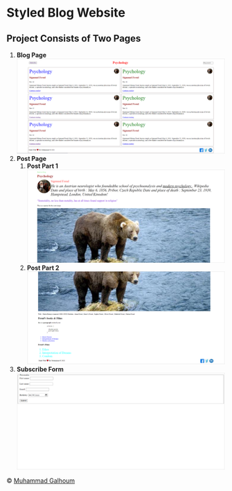 # Styled Blog Website

## Project Consists of Two Pages

1. **Blog Page**
![Blog Page](/Screenshots/Blog.PNG)
2. **Post Page**
    1. **Post Part 1**
    ![Post Part 1](/Screenshots/Post(Part1).PNG)
    2. **Post Part 2**
    ![Post Part 2](/Screenshots/Post(Part2).PNG)
3. **Subscribe Form**
![Subscribe Form](/Screenshots/Subscribe_Form.PNG)

&copy; [Muhammad Galhoum](https://github.com/Muhammad-Galhoum "Muhammad Galhoum")
